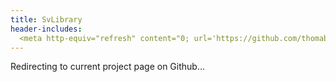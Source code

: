 ```yaml
---
title: SvLibrary
header-includes:
  <meta http-equiv="refresh" content="0; url='https://github.com/thomabir/SvLibrary'" />
---
```


Redirecting to current project page on Github...